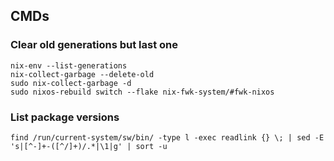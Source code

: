 ## CMDs

### Clear old generations but last one

```
nix-env --list-generations
nix-collect-garbage --delete-old
sudo nix-collect-garbage -d
sudo nixos-rebuild switch --flake nix-fwk-system/#fwk-nixos
```

### List package versions

```
find /run/current-system/sw/bin/ -type l -exec readlink {} \; | sed -E 's|[^-]+-([^/]+)/.*|\1|g' | sort -u
```